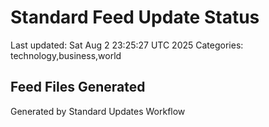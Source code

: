 # Standard Feed Update Status
Last updated: Sat Aug  2 23:25:27 UTC 2025
Categories: technology,business,world

## Feed Files Generated

Generated by Standard Updates Workflow
